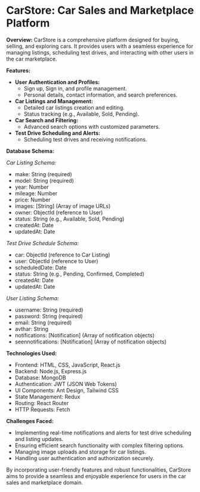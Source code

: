 # CarStore: Car Sales and Marketplace Platform

**Overview:**
CarStore is a comprehensive platform designed for buying, selling, and exploring cars. It provides users with a seamless experience for managing listings, scheduling test drives, and interacting with other users in the car marketplace.

**Features:**
- **User Authentication and Profiles:**
  - Sign up, Sign in, and profile management.
  - Personal details, contact information, and search preferences.
- **Car Listings and Management:**
  - Detailed car listings creation and editing.
  - Status tracking (e.g., Available, Sold, Pending).
- **Car Search and Filtering:**
  - Advanced search options with customized parameters.
- **Test Drive Scheduling and Alerts:**
  - Scheduling test drives and receiving notifications.

**Database Schema:**

*Car Listing Schema:*
- make: String (required)
- model: String (required)
- year: Number
- mileage: Number
- price: Number
- images: [String] (Array of image URLs)
- owner: ObjectId (reference to User)
- status: String (e.g., Available, Sold, Pending)
- createdAt: Date
- updatedAt: Date

*Test Drive Schedule Schema:*
- car: ObjectId (reference to Car Listing)
- user: ObjectId (reference to User)
- scheduledDate: Date
- status: String (e.g., Pending, Confirmed, Completed)
- createdAt: Date
- updatedAt: Date

*User Listing Schema:*
- username: String (required)
- password: String (required)
- email: String (required)
- avthar: String
- notifications: [Notification] (Array of notification objects)
- seennotifications: [Notification] (Array of notification objects)

**Technologies Used:**
- Frontend: HTML, CSS, JavaScript, React.js
- Backend: Node.js, Express.js
- Database: MongoDB
- Authentication: JWT (JSON Web Tokens)
- UI Components: Ant Design, Tailwind CSS
- State Management: Redux
- Routing: React Router
- HTTP Requests: Fetch

**Challenges Faced:**
- Implementing real-time notifications and alerts for test drive scheduling and listing updates.
- Ensuring efficient search functionality with complex filtering options.
- Managing image uploads and storage for car listings.
- Handling user authentication and authorization securely.

By incorporating user-friendly features and robust functionalities, CarStore aims to provide a seamless and enjoyable experience for users in the car sales and marketplace domain.

